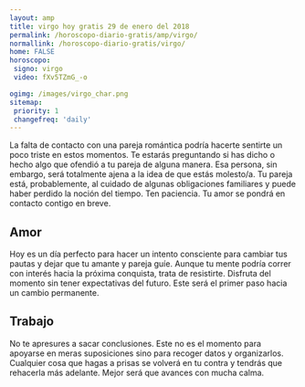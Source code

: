 ```yaml
---
layout: amp
title: virgo hoy gratis 29 de enero del 2018 
permalink: /horoscopo-diario-gratis/amp/virgo/
normallink: /horoscopo-diario-gratis/virgo/
home: FALSE
horoscopo:
 signo: virgo
 video: fXv5TZmG_-o

ogimg: /images/virgo_char.png
sitemap:
 priority: 1
 changefreq: 'daily'
---
```



La falta de contacto con una pareja romántica podría hacerte sentirte un poco triste en estos momentos. Te estarás preguntando si has dicho o hecho algo que ofendió a tu pareja de alguna manera. Esa persona, sin embargo, será totalmente ajena a la idea de que estás molesto/a. Tu pareja está, probablemente, al cuidado de algunas obligaciones familiares y puede haber perdido la noción del tiempo. Ten paciencia. Tu amor se pondrá en contacto contigo en breve.

## Amor

Hoy es un día perfecto para hacer un intento consciente para cambiar tus pautas y dejar que tu amante y pareja guíe. Aunque tu mente podría correr con interés hacia la próxima conquista, trata de resistirte. Disfruta del momento sin tener expectativas del futuro. Este será el primer paso hacia un cambio permanente.

## Trabajo

No te apresures a sacar conclusiones. Este no es el momento para apoyarse en meras suposiciones sino para recoger datos y organizarlos. Cualquier cosa que hagas a prisas se volverá en tu contra y tendrás que rehacerla más adelante. Mejor será que avances con mucha calma.